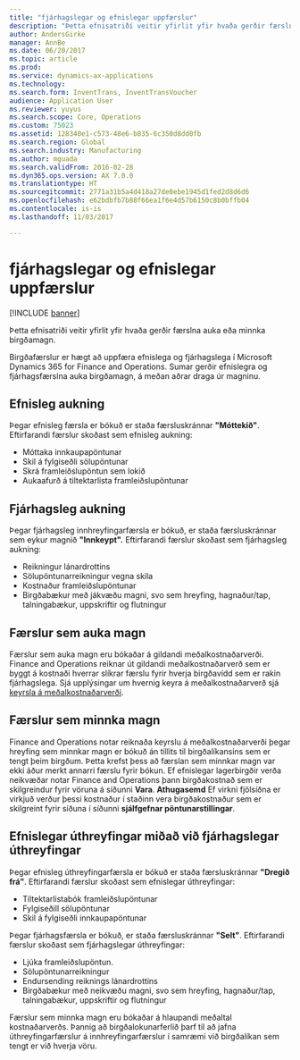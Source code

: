 ```yaml
---
title: "fjárhagslegar og efnislegar uppfærslur"
description: "Þetta efnisatriði veitir yfirlit yfir hvaða gerðir færslna auka eða minnka birgðamagn."
author: AndersGirke
manager: AnnBe
ms.date: 06/20/2017
ms.topic: article
ms.prod: 
ms.service: dynamics-ax-applications
ms.technology: 
ms.search.form: InventTrans, InventTransVoucher
audience: Application User
ms.reviewer: yuyus
ms.search.scope: Core, Operations
ms.custom: 75023
ms.assetid: 128340e1-c573-48e6-b835-6c350d8dd0fb
ms.search.region: Global
ms.search.industry: Manufacturing
ms.author: mguada
ms.search.validFrom: 2016-02-28
ms.dyn365.ops.version: AX 7.0.0
ms.translationtype: HT
ms.sourcegitcommit: 2771a31b5a4d418a27de0ebe1945d1fed2d8d6d6
ms.openlocfilehash: e62bdbfb7b88f66ea1f6e4d57b6150c8b0bffb04
ms.contentlocale: is-is
ms.lasthandoff: 11/03/2017

---
```


# <a name="physical-and-financial-updates"></a>fjárhagslegar og efnislegar uppfærslur

[!INCLUDE [banner](../includes/banner.md)]

Þetta efnisatriði veitir yfirlit yfir hvaða gerðir færslna auka eða minnka birgðamagn. 

Birgðafærslur er hægt að uppfæra efnislega og fjárhagslega í Microsoft Dynamics 365 for Finance and Operations. Sumar gerðir efnislegra og fjárhagsfærslna auka birgðamagn, á meðan aðrar draga úr magninu.

## <a name="physical-increases"></a>Efnisleg aukning
Þegar efnisleg færsla er bókuð er staða færsluskránnar **"Móttekið"**. Eftirfarandi færslur skoðast sem efnisleg aukning:

-   Móttaka innkaupapöntunar
-   Skil á fylgiseðli sölupöntunar
-   Skrá framleiðslupöntun sem lokið
-   Aukaafurð á tiltektarlista framleiðslupöntunar

## <a name="financial-increases"></a>Fjárhagsleg aukning
Þegar fjárhagsleg innhreyfingarfærsla er bókuð, er staða færsluskránnar sem eykur magnið **"Innkeypt".** Eftirfarandi færslur skoðast sem fjárhagsleg aukning:

-   Reikningur lánardrottins
-   Sölupöntunarreikningur vegna skila
-   Kostnaður framleiðslupöntunar
-   Birgðabækur með jákvæðu magni, svo sem hreyfing, hagnaður/tap, talningabækur, uppskriftir og flutningur

## <a name="transactions-that-increase-quantity"></a>Færslur sem auka magn
Færslur sem auka magn eru bókaðar á gildandi meðalkostnaðarverði. Finance and Operations reiknar út gildandi meðalkostnaðarverð sem er byggt á kostnaði hverrar slíkrar færslu fyrir hverja birgðavídd sem er rakin fjárhagslega. Sjá upplýsingar um hvernig keyra á meðalkostnaðarverð sjá [keyrsla á meðalkostnaðarverði](running-average-cost-price.md).

## <a name="transactions-that-decrease-quantity"></a>Færslur sem minnka magn
Finance and Operations notar reiknaða keyrslu á meðalkostnaðarverði þegar hreyfing sem minnkar magn er bókuð án tillits til birgðalíkansins sem er tengt þeim birgðum. Þetta krefst þess að færslan sem minnkar magn var ekki áður merkt annarri færslu fyrir bókun. Ef efnislegar lagerbirgðir verða neikvæðar notar Finance and Operations þann birgðakostnað sem er skilgreindur fyrir vöruna á síðunni **Vara**. **Athugasemd** Ef virkni fjölsíðna er virkjuð verður þessi kostnaður í staðinn vera birgðakostnaður sem er skilgreint fyrir síðuna í síðunni **sjálfgefnar pöntunarstillingar**.

## <a name="physical-issues-vs-financial-issues"></a>Efnislegar úthreyfingar miðað við fjárhagslegar úthreyfingar
Þegar efnisleg úthreyfingarfærsla er bókuð er staða færsluskránnar **"Dregið frá"**. Eftirfarandi færslur skoðast sem efnislegar úthreyfingar:

-   Tiltektarlistabók framleiðslupöntunar
-   Fylgiseðill sölupöntunar
-   Skil á fylgiseðli innkaupapöntunar

Þegar fjárhagsfærsla er bókuð, er staða færsluskránnar **"Selt"**. Eftirfarandi færslur skoðast sem fjárhagslegar úthreyfingar:

-   Ljúka framleiðslupöntun.
-   Sölupöntunarreikningur
-   Endursending reiknings lánardrottins
-   Birgðabækur með neikvæðu magni, svo sem hreyfing, hagnaður/tap, talningabækur, uppskriftir og flutningur

Færslur sem minnka magn eru bókaðar á hlaupandi meðaltal kostnaðarverðs. Þannig að birgðalokunarferlið þarf til að jafna úthreyfingarfærslur á innhreyfingarfærslur í samræmi við birgðalíkan sem tengt er við hverja vöru.




